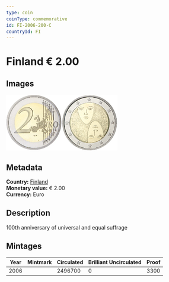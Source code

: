 ```yaml
---
type: coin
coinType: commemorative
id: FI-2006-200-C
countryId: FI
---
```


# Finland € 2.00

## Images

<img src="../../Images/common-2002-200.webp" height="150" alt="Front image"><img src="Images/FI-2006-200.webp" height="150" alt="Back image">

## Metadata

**Country:** [Finland](../../Countries/Finland/index.md)\
**Monetary value:** € 2.00\
**Currency:** Euro

## Description
100th anniversary of universal and equal suffrage

## Mintages

| Year | Mintmark | Circulated | Brilliant Uncirculated | Proof |
| ---- | -------- | ---------- | ---------------------- | ----- |
| 2006 | | 2496700 | 0 | 3300 |
